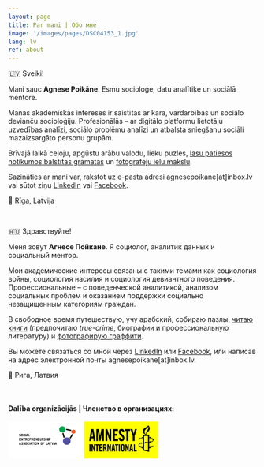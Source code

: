 ```yaml
---
layout: page
title: Par mani | Обо мне
image: '/images/pages/DSC04153_1.jpg'
lang: lv
ref: about
---
```


:latvia: Sveiki!

Mani sauc **Agnese Poikāne**. Esmu socioloģe, datu analītiķe un sociālā mentore. 

Manas akadēmiskās intereses ir saistītas ar kara, vardarbības un sociālo devianču socioloģiju. Profesionālās – ar digitālo platformu lietotāju uzvedības analīzi, sociālo problēmu analīzi un atbalsta sniegšanu sociāli mazaizsargāto personu grupām. 

Brīvajā laikā ceļoju, apgūstu arābu valodu, lieku puzles, [lasu patiesos notikumos balstītas grāmatas](https://www.goodreads.com/user/show/22833723-agnese) un [fotografēju ielu mākslu](https://www.instagram.com/street.art.photographer/). 

Sazināties ar mani var, rakstot uz e-pasta adresi agnesepoikane[at]inbox.lv vai sūtot ziņu [LinkedIn](https://www.linkedin.com/in/agnese-poikane/) vai [Facebook](https://www.facebook.com/agnese.poikane/). 

:round_pushpin: Rīga, Latvija 

<br/>

:ru: Здравствуйте!

Меня зовут **Агнесе Пойкане**. Я социолог, аналитик данных и социальный ментор.

Мои академические интересы связаны с такими темами как социология войны, социология насилия и социология девиантного поведения. Профессиональные – с поведенческой аналитикой, анализом социальных проблем и оказанием поддержки социально незащищенным категориям граждан.

В свободное время путешествую, учу арабский, собираю пазлы, [читаю книги](https://www.goodreads.com/user/show/22833723-agnese) (предпочитаю *true-crime*, биографии и профессиональную литературу) и [фотографирую граффити](https://www.instagram.com/street.art.photographer/).

Вы можете связаться со мной через [LinkedIn](https://www.linkedin.com/in/agnese-poikane/) или [Facebook](https://www.facebook.com/agnese.poikane/), или написав на адрес электронной почты agnesepoikane[at]inbox.lv. 

:round_pushpin: Рига, Латвия

<br/>

#### Dalība organizācijās | Членство в организациях:

<a href="https://sua.lv/"><img src="/images/pages/lsua-logo-eng.jpg" alt="Latvijas Sociālās uzņēmējdarbības asociācija" width="150" height="75"></a>     <img src="/images/pages/amnesty.jpg" alt="Amnesty International" width="150" height="75">


